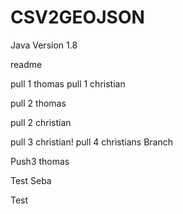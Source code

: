 ﻿# CSV2GEOJSON

Java Version 1.8

readme




pull 1 thomas
pull 1 christian

pull 2 thomas



pull 2 christian

pull 3 christian!
pull 4 christians Branch

Push3 thomas

Test Seba

Test